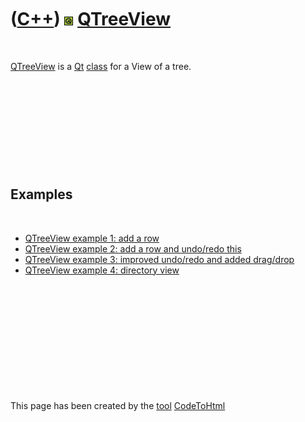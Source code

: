 



 

 

 

 

 

([C++](Cpp.htm)) ![Qt](PicQt.png) [QTreeView](CppQTreeView.htm)
===============================================================

 

[QTreeView](CppQTreeView.htm) is a [Qt](CppQt.htm) [class](CppClass.htm)
for a View of a tree.

 

 

 

 

 

Examples
--------

 

-   [QTreeView example 1: add a row](CppQTreeViewExample1.htm)
-   [QTreeView example 2: add a row and undo/redo
    this](CppQTreeViewExample2.htm)
-   [QTreeView example 3: improved undo/redo and added
    drag/drop](CppQTreeViewExample3.htm)
-   [QTreeView example 4: directory view](CppQTreeViewExample4.htm)

 

 

 

 

 





 




This page has been created by the [tool](Tools.htm)
[CodeToHtml](ToolCodeToHtml.htm)
